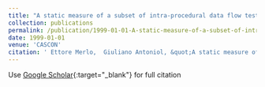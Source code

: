 ```yaml
---
title: "A static measure of a subset of intra-procedural data flow testing coverage based on node coverage"
collection: publications
permalink: /publication/1999-01-01-A-static-measure-of-a-subset-of-intra-procedural-data-flow-testing-coverage-based-on-node-coverage
date: 1999-01-01
venue: 'CASCON'
citation: ' Ettore Merlo,  Giuliano Antoniol, &quot;A static measure of a subset of intra-procedural data flow testing coverage based on node coverage.&quot; CASCON, 1999.'
---
```

Use [Google Scholar](https://scholar.google.com/scholar?q=A+static+measure+of+a+subset+of+intra+procedural+data+flow+testing+coverage+based+on+node+coverage){:target="_blank"} for full citation